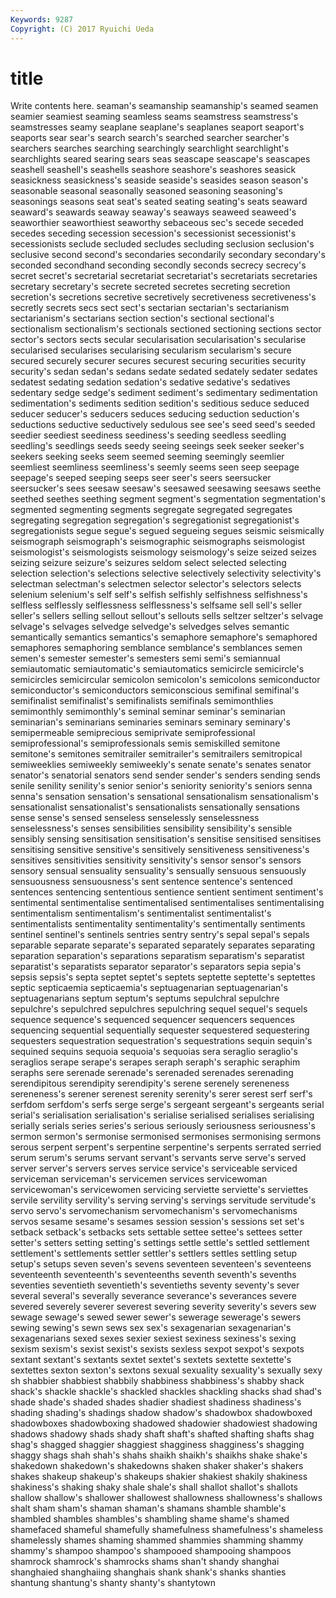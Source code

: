 ```yaml
---
Keywords: 9287 
Copyright: (C) 2017 Ryuichi Ueda
---
```


# title

Write contents here.
 seaman's seamanship
seamanship's seamed seamen seamier seamiest seaming seamless seams seamstress seamstress's
seamstresses seamy seaplane seaplane's seaplanes seaport seaport's seaports sear sear's
search search's searched searcher searcher's searchers searches searching searchingly searchlight
searchlight's searchlights seared searing sears seas seascape seascape's seascapes seashell
seashell's seashells seashore seashore's seashores seasick seasickness seasickness's seaside seaside's
seasides season season's seasonable seasonal seasonally seasoned seasoning seasoning's seasonings
seasons seat seat's seated seating seating's seats seaward seaward's seawards
seaway seaway's seaways seaweed seaweed's seaworthier seaworthiest seaworthy sebaceous sec's
secede seceded secedes seceding secession secession's secessionist secessionist's secessionists seclude
secluded secludes secluding seclusion seclusion's seclusive second second's secondaries secondarily
secondary secondary's seconded secondhand seconding secondly seconds secrecy secrecy's secret
secret's secretarial secretariat secretariat's secretariats secretaries secretary secretary's secrete secreted
secretes secreting secretion secretion's secretions secretive secretively secretiveness secretiveness's secretly
secrets secs sect sect's sectarian sectarian's sectarianism sectarianism's sectarians section
section's sectional sectional's sectionalism sectionalism's sectionals sectioned sectioning sections sector
sector's sectors sects secular secularisation secularisation's secularise secularised secularises secularising
secularism secularism's secure secured securely securer secures securest securing securities
security security's sedan sedan's sedans sedate sedated sedately sedater sedates
sedatest sedating sedation sedation's sedative sedative's sedatives sedentary sedge sedge's
sediment sediment's sedimentary sedimentation sedimentation's sediments sedition sedition's seditious seduce
seduced seducer seducer's seducers seduces seducing seduction seduction's seductions seductive
seductively sedulous see see's seed seed's seeded seedier seediest seediness
seediness's seeding seedless seedling seedling's seedlings seeds seedy seeing seeings
seek seeker seeker's seekers seeking seeks seem seemed seeming seemingly
seemlier seemliest seemliness seemliness's seemly seems seen seep seepage seepage's
seeped seeping seeps seer seer's seers seersucker seersucker's sees seesaw
seesaw's seesawed seesawing seesaws seethe seethed seethes seething segment segment's
segmentation segmentation's segmented segmenting segments segregate segregated segregates segregating segregation
segregation's segregationist segregationist's segregationists segue segue's segued segueing segues seismic
seismically seismograph seismograph's seismographic seismographs seismologist seismologist's seismologists seismology seismology's
seize seized seizes seizing seizure seizure's seizures seldom select selected
selecting selection selection's selections selective selectively selectivity selectivity's selectman selectman's
selectmen selector selector's selectors selects selenium selenium's self self's selfish
selfishly selfishness selfishness's selfless selflessly selflessness selflessness's selfsame sell sell's
seller seller's sellers selling sellout sellout's sellouts sells seltzer seltzer's
selvage selvage's selvages selvedge selvedge's selvedges selves semantic semantically semantics
semantics's semaphore semaphore's semaphored semaphores semaphoring semblance semblance's semblances semen
semen's semester semester's semesters semi semi's semiannual semiautomatic semiautomatic's semiautomatics
semicircle semicircle's semicircles semicircular semicolon semicolon's semicolons semiconductor semiconductor's semiconductors
semiconscious semifinal semifinal's semifinalist semifinalist's semifinalists semifinals semimonthlies semimonthly semimonthly's
seminal seminar seminar's seminarian seminarian's seminarians seminaries seminars seminary seminary's
semipermeable semiprecious semiprivate semiprofessional semiprofessional's semiprofessionals semis semiskilled semitone semitone's
semitones semitrailer semitrailer's semitrailers semitropical semiweeklies semiweekly semiweekly's senate senate's
senates senator senator's senatorial senators send sender sender's senders sending
sends senile senility senility's senior senior's seniority seniority's seniors senna
senna's sensation sensation's sensational sensationalism sensationalism's sensationalist sensationalist's sensationalists sensationally
sensations sense sense's sensed senseless senselessly senselessness senselessness's senses sensibilities
sensibility sensibility's sensible sensibly sensing sensitisation sensitisation's sensitise sensitised sensitises
sensitising sensitive sensitive's sensitively sensitiveness sensitiveness's sensitives sensitivities sensitivity sensitivity's
sensor sensor's sensors sensory sensual sensuality sensuality's sensually sensuous sensuously
sensuousness sensuousness's sent sentence sentence's sentenced sentences sentencing sententious sentience
sentient sentiment sentiment's sentimental sentimentalise sentimentalised sentimentalises sentimentalising sentimentalism sentimentalism's
sentimentalist sentimentalist's sentimentalists sentimentality sentimentality's sentimentally sentiments sentinel sentinel's sentinels
sentries sentry sentry's sepal sepal's sepals separable separate separate's separated
separately separates separating separation separation's separations separatism separatism's separatist separatist's
separatists separator separator's separators sepia sepia's sepsis sepsis's septa septet
septet's septets septette septette's septettes septic septicaemia septicaemia's septuagenarian septuagenarian's
septuagenarians septum septum's septums sepulchral sepulchre sepulchre's sepulchred sepulchres sepulchring
sequel sequel's sequels sequence sequence's sequenced sequencer sequencers sequences sequencing
sequential sequentially sequester sequestered sequestering sequesters sequestration sequestration's sequestrations sequin
sequin's sequined sequins sequoia sequoia's sequoias sera seraglio seraglio's seraglios
serape serape's serapes seraph seraph's seraphic seraphim seraphs sere serenade
serenade's serenaded serenades serenading serendipitous serendipity serendipity's serene serenely sereneness
sereneness's serener serenest serenity serenity's serer serest serf serf's serfdom
serfdom's serfs serge serge's sergeant sergeant's sergeants serial serial's serialisation
serialisation's serialise serialised serialises serialising serially serials series series's serious
seriously seriousness seriousness's sermon sermon's sermonise sermonised sermonises sermonising sermons
serous serpent serpent's serpentine serpentine's serpents serrated serried serum serum's
serums servant servant's servants serve serve's served server server's servers
serves service service's serviceable serviced serviceman serviceman's servicemen services servicewoman
servicewoman's servicewomen servicing serviette serviette's serviettes servile servility servility's serving
serving's servings servitude servitude's servo servo's servomechanism servomechanism's servomechanisms servos
sesame sesame's sesames session session's sessions set set's setback setback's
setbacks sets settable settee settee's settees setter setter's setters setting
setting's settings settle settle's settled settlement settlement's settlements settler settler's
settlers settles settling setup setup's setups seven seven's sevens seventeen
seventeen's seventeens seventeenth seventeenth's seventeenths seventh seventh's sevenths seventies seventieth
seventieth's seventieths seventy seventy's sever several several's severally severance severance's
severances severe severed severely severer severest severing severity severity's severs
sew sewage sewage's sewed sewer sewer's sewerage sewerage's sewers sewing
sewing's sewn sews sex sex's sexagenarian sexagenarian's sexagenarians sexed sexes
sexier sexiest sexiness sexiness's sexing sexism sexism's sexist sexist's sexists
sexless sexpot sexpot's sexpots sextant sextant's sextants sextet sextet's sextets
sextette sextette's sextettes sexton sexton's sextons sexual sexuality sexuality's sexually
sexy sh shabbier shabbiest shabbily shabbiness shabbiness's shabby shack shack's
shackle shackle's shackled shackles shackling shacks shad shad's shade shade's
shaded shades shadier shadiest shadiness shadiness's shading shading's shadings shadow
shadow's shadowbox shadowboxed shadowboxes shadowboxing shadowed shadowier shadowiest shadowing shadows
shadowy shads shady shaft shaft's shafted shafting shafts shag shag's
shagged shaggier shaggiest shagginess shagginess's shagging shaggy shags shah shah's
shahs shaikh shaikh's shaikhs shake shake's shakedown shakedown's shakedowns shaken
shaker shaker's shakers shakes shakeup shakeup's shakeups shakier shakiest shakily
shakiness shakiness's shaking shaky shale shale's shall shallot shallot's shallots
shallow shallow's shallower shallowest shallowness shallowness's shallows shalt sham sham's
shaman shaman's shamans shamble shamble's shambled shambles shambles's shambling shame
shame's shamed shamefaced shameful shamefully shamefulness shamefulness's shameless shamelessly shames
shaming shammed shammies shamming shammy shammy's shampoo shampoo's shampooed shampooing
shampoos shamrock shamrock's shamrocks shams shan't shandy shanghai shanghaied shanghaiing
shanghais shank shank's shanks shanties shantung shantung's shanty shanty's shantytown
